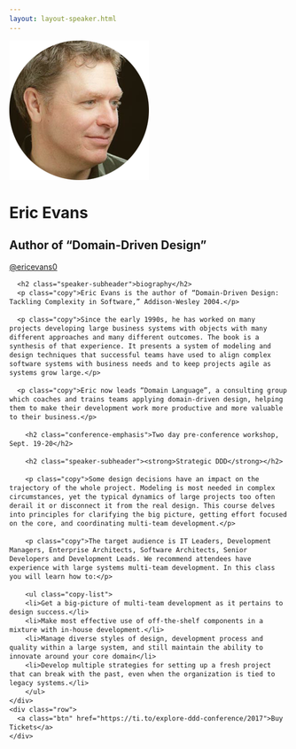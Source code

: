 ```yaml
---
layout: layout-speaker.html
---
```


<div class="container section featured-speaker">
  <div class="row">
    <div class="col-xs-12 col-sm-2 img-container">
      <img class="speaker-page-img" src="../img/speakers/Eric-Evans-ON.png" />
      </div>
    <div class="col-xs-12 col-sm-10 copy-container">
      <h1 class="speaker-header">Eric Evans</h1>
      <h2 class="speaker-subtitle">Author of “Domain-Driven Design”</h2>
      <p class="copy"><a class="speaker-handle" href="https://twitter.com/ericevans0" target="_blank">@ericevans0</a></p>

      <h2 class="speaker-subheader">biography</h2>
      <p class="copy">Eric Evans is the author of “Domain-Driven Design: Tackling Complexity in Software,” Addison-Wesley 2004.</p>

      <p class="copy">Since the early 1990s, he has worked on many projects developing large business systems with objects with many different approaches and many different outcomes. The book is a synthesis of that experience. It presents a system of modeling and design techniques that successful teams have used to align complex software systems with business needs and to keep projects agile as systems grow large.</p>

      <p class="copy">Eric now leads “Domain Language”, a consulting group which coaches and trains teams applying domain-driven design, helping them to make their development work more productive and more valuable to their business.</p>

        <h2 class="conference-emphasis">Two day pre-conference workshop, Sept. 19-20</h2>

        <h2 class="speaker-subheader"><strong>Strategic DDD</strong></h2>

        <p class="copy">Some design decisions have an impact on the trajectory of the whole project. Modeling is most needed in complex circumstances, yet the typical dynamics of large projects too often derail it or disconnect it from the real design. This course delves into principles for clarifying the big picture, getting effort focused on the core, and coordinating multi-team development.</p>

        <p class="copy">The target audience is IT Leaders, Development Managers, Enterprise Architects, Software Architects, Senior Developers and Development Leads. We recommend attendees have experience with large systems multi-team development. In this class you will learn how to:</p>

        <ul class="copy-list">
        <li>Get a big-picture of multi-team development as it pertains to design success.</li>
        <li>Make most effective use of off-the-shelf components in a mixture with in-house development.</li>
        <li>Manage diverse styles of design, development process and quality within a large system, and still maintain the ability to innovate around your core domain</li>
        <li>Develop multiple strategies for setting up a fresh project that can break with the past, even when the organization is tied to legacy systems.</li>
        </ul>      
    </div>
    <div class="row">
      <a class="btn" href="https://ti.to/explore-ddd-conference/2017">Buy Tickets</a>
    </div>
</div>
</div>
